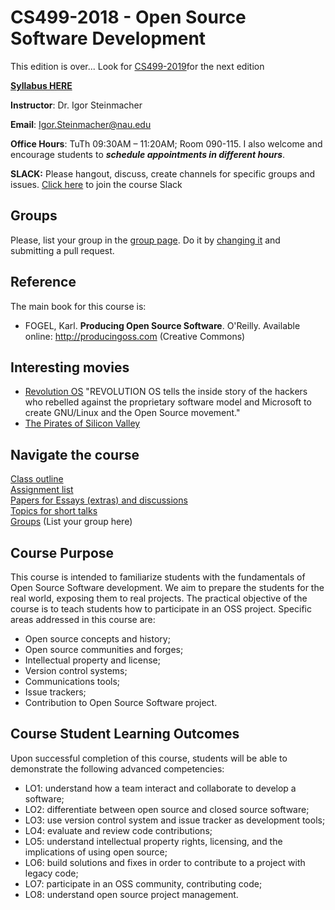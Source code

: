 # CS499-2018 - Open Source Software Development 
This edition is over... Look for [CS499-2019](http://github.com/igorsteinmacher/CS499-2019)for the next edition

**[Syllabus HERE](documents/Syllabus.pdf)**

**Instructor**: Dr. Igor Steinmacher

**Email**: Igor.Steinmacher@nau.edu

**Office Hours**: TuTh 09:30AM – 11:20AM; Room 090-115. I also welcome and encourage students to **_schedule appointments in different hours_**.

**SLACK:** Please hangout, discuss, create channels for specific groups and issues. [Click here](https://join.slack.com/t/oss-nau/shared_invite/enQtNDIyNDgwMzQxNTA2LTBlYzI2YTI3OGIyZWQzMDM4MzdlMGRlNjdlYjgzNWU3NDI1MmE0MjQyNDNhZDEwZjVlODAxMWE2N2MzZGIwZTk)  to join the course Slack 

## Groups

Please, list your group in the [group page](groups.md). Do it by [changing it](groups.md) and submitting a pull request.

## Reference

The main book for this course is:
* FOGEL, Karl. **Producing Open Source Software**. O'Reilly. Available online:  http://producingoss.com (Creative Commons)

## Interesting movies
* [Revolution OS](http://www.revolution-os.com/) "REVOLUTION OS tells the inside story of the hackers who rebelled against the proprietary software model and Microsoft to create GNU/Linux and the Open Source movement."
* [The Pirates of Silicon Valley](https://www.imdb.com/title/tt0168122/)

## Navigate the course
[Class outline](outline.md)<br>
[Assignment list](assignments.md)<br>
[Papers for Essays (extras) and discussions](papers.md)<br>
[Topics for short talks](shorttalks.md)<br>
[Groups](groups.md) (List your group here)

## Course Purpose
This course is intended to familiarize students with the fundamentals of Open Source Software development. We aim to prepare the students for the real world, exposing them to real projects. The practical objective of the course is to teach students how to participate in an OSS project. Specific areas addressed in this course are:
* Open source concepts and history;
* Open source communities and forges;
* Intellectual property and license;
* Version control systems;
* Communications tools;
* Issue trackers;
* Contribution to Open Source Software project.

## Course Student Learning Outcomes
Upon successful completion of this course, students will be able to demonstrate the following
advanced competencies:
* LO1: understand how a team interact and collaborate to develop a software;
* LO2: differentiate between open source and closed source software;
* LO3: use version control system and issue tracker as development tools;
* LO4: evaluate and review code contributions;
* LO5: understand intellectual property rights, licensing, and the implications of using open source;
* LO6: build solutions and fixes in order to contribute to a project with legacy code;
* LO7: participate in an OSS community, contributing code;
* LO8: understand open source project management.  
